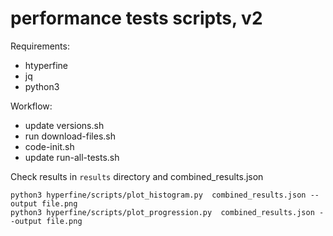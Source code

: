 # performance tests scripts, v2

Requirements:
* htyperfine
* jq
* python3

Workflow:
* update versions.sh
* run download-files.sh
* code-init.sh
* update run-all-tests.sh


Check results in `results` directory and combined_results.json

```
python3 hyperfine/scripts/plot_histogram.py  combined_results.json --output file.png
python3 hyperfine/scripts/plot_progression.py  combined_results.json --output file.png
```
